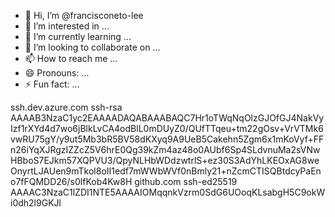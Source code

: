 - 👋 Hi, I’m @francisconeto-lee
- 👀 I’m interested in ...
- 🌱 I’m currently learning ...
- 💞️ I’m looking to collaborate on ...
- 📫 How to reach me ...
- 😄 Pronouns: ...
- ⚡ Fun fact: ...

<!---
francisconeto-lee/francisconeto-lee is a ✨ special ✨ repository because its `README.md` (this file) appears on your GitHub profile.
You can click the Preview link to take a look at your changes.
--->
ssh.dev.azure.com ssh-rsa AAAAB3NzaC1yc2EAAAADAQABAAABAQC7Hr1oTWqNqOlzGJOfGJ4NakVyIzf1rXYd4d7wo6jBlkLvCA4odBlL0mDUyZ0/QUfTTqeu+tm22gOsv+VrVTMk6vwRU75gY/y9ut5Mb3bR5BV58dKXyq9A9UeB5Cakehn5Zgm6x1mKoVyf+FFn26iYqXJRgzIZZcZ5V6hrE0Qg39kZm4az48o0AUbf6Sp4SLdvnuMa2sVNwHBboS7EJkm57XQPVU3/QpyNLHbWDdzwtrlS+ez30S3AdYhLKEOxAG8weOnyrtLJAUen9mTkol8oII1edf7mWWbWVf0nBmly21+nZcmCTISQBtdcyPaEno7fFQMDD26/s0lfKob4Kw8H
github.com ssh-ed25519 AAAAC3NzaC1lZDI1NTE5AAAAIOMqqnkVzrm0SdG6UOoqKLsabgH5C9okWi0dh2l9GKJl
